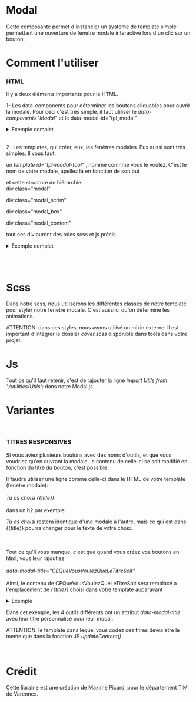 # Modal

Cette composante permet d'instancier un systeme de template simple permettant une ouverture de fenetre modale interactive lors d'un clic sur un bouton.

# Comment l'utiliser

### **HTML**

Il y a deux éléments importants pour le HTML.

1- Les data-components pour déterminer les boutons cliquables pour ouvrir la modale.
Pour ceci c'est trѐs simple, il faut utiliser le _data-component="Modal"_ et le data-modal-id="tpl_modal"

<details>
<summary>Exemple complet</summary>

```
 <section class="section">
                <div class="wrapper">
                    <h2 class="section__title">modal statique</h2>
                    <div class="cards">
                        <a
                            href="#"
                            data-component="Modal"
                            data-modal-id="tpl_modal"
                        >
                            <article class="card">1</article></a
                        >
                    </div>
                </div>
            </section>
```

</details>
<br>

2- Les templates, qui créer, eux, les fenêtres modales. Eux aussi sont trѐs simples. Il vous faut:

un _template id="tpl-modal-tool"_ , nommé comnme vous le voulez. C'est le nom de votre modale, apellez la en fonction de son but

et cette structure de hiérarchie:
<br>
div class="modal"

div class="modal_scrim"

div class="modal_box"

div class="modal_content"

tout ces div auront des roles scss et js précis.

<details>
<summary>Exemple complet</summary>

```
 <template id="tpl_modal">
            <div class="modal">
                <div class="modal_scrim"></div>
                <div class="modal_box">
                    <div class="modal_content">
                        <h2>Ta premiѐre modal de TimTool YAHOO</h2>
                        <p>
                            Lorem ipsum dolor sit amet consectetur adipisicing
                            elit. Necessitatibus facilis perspiciatis amet
                            adipisci exercitationem minima qui voluptates alias
                            similique odit ab, reprehenderit ullam ut debitis
                            fugiat, dolorum quisquam, sint dolor!
                        </p>
                    </div>
                    <button class="modal__close js-close"></button>
                </div>
            </div>
        </template>
```

</details>

<br><br>

# Scss

Dans notre scss, nous utiliserons les différentes classes de notre template pour styler notre fenetre modale. C'est aussiici qu'on détermine les animations.

ATTENTION: dans ces styles, nous avons utilisé un mixin externe. Il est important d'intégrer le dossier _cover.scss_ disponible dans tools dans votre projet.

# Js

Tout ce qu'il faut retenir, c'est de rajouter la ligne _import Utils from './utilities/Utils';_ dans notre Modal.js.

# Variantes

<br>

### **TITRES RESPONSIVES**

Si vous aviez plusieurs boutons avec des noms d'outils, et que vous voudriez qu'en ouvrant la modale, le contenu de celle-ci se soit modifié en fonction du titre du bouton, c'est possible.

Il faudra utiliser une ligne comme celle-ci dans le HTML de votre template (fenetre modale):
<br>
<br>
 _Tu as choisi {{title}}_ 
 <br>
 <br>
 dans un h2 par exemple

_Tu as choisi_ restera identique d'une modale à l'autre, mais ce qui est dans {{title}} pourra changer pour le texte de votre choix.
<br>
<br>
<br>

Tout ce qu'il vous manque, c'est que quand vous créez vos boutons en html, vous leur rajoutiez 
<br>
<br>
_data-modal-title="CEQueVousVoulezQueLeTitreSoit"_ 
<br>
<br>
Ainsi, le contenu de CEQueVousVoulezQueLeTitreSoit sera remplacé a l'emplacement de _{{title}}_ choisi dans votre template auparavant

<details>
<summary>Exemple </summary>

```
 <section class="section">
                <div class="wrapper">
                    <h2 class="section__title">
                        Une grille qui contient plus que des outils
                    </h2>
                    <div class="cards">
                        <a
                            href="#"
                            data-component="Modal"
                            data-modal-id="tpl-modal-tool"
                            data-modal-title="la scie"
                        >
                            <article class="card">scie</article></a
                        >

                        <a
                            href="#"
                            data-component="Modal"
                            data-modal-id="tpl-modal-tool"
                            data-modal-title="la pelle"
                        >
                            <article class="card">pelle</article></a
                        >

                        <a
                            href="#"
                            data-component="Modal"
                            data-modal-id="tpl-modal-tool"
                            data-modal-title="les pinces"
                        >
                            <article class="card">pince</article></a
                        >

                        <a
                            href="#"
                            data-component="Modal"
                            data-modal-id="tpl-modal-tool"
                            data-modal-title="la lime"
                        >
                            <article class="card">lime</article></a
                        >
                    </div>
                </div>
            </section>
```

</details>

Dans cet exemple, les 4 outils différents ont un attribut _data-modal-title_ avec leur titre personnalisé pour leur modal.

ATTENTION: le template dans lequel vous codez ces titres devra etre le meme que dans la fonction JS _updateContent()_

<br>

# Crédit

Cette librairie est une création de Maxime Picard, pour le département TIM de Varennes.
